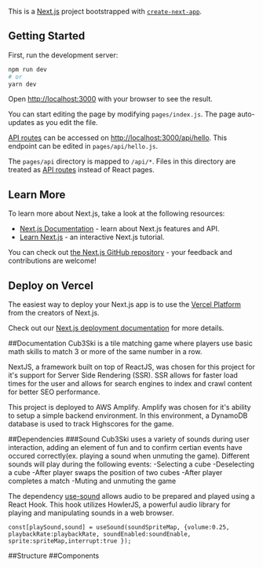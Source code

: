 This is a [Next.js](https://nextjs.org/) project bootstrapped with [`create-next-app`](https://github.com/vercel/next.js/tree/canary/packages/create-next-app).

## Getting Started

First, run the development server:

```bash
npm run dev
# or
yarn dev
```

Open [http://localhost:3000](http://localhost:3000) with your browser to see the result.

You can start editing the page by modifying `pages/index.js`. The page auto-updates as you edit the file.

[API routes](https://nextjs.org/docs/api-routes/introduction) can be accessed on [http://localhost:3000/api/hello](http://localhost:3000/api/hello). This endpoint can be edited in `pages/api/hello.js`.

The `pages/api` directory is mapped to `/api/*`. Files in this directory are treated as [API routes](https://nextjs.org/docs/api-routes/introduction) instead of React pages.

## Learn More

To learn more about Next.js, take a look at the following resources:

- [Next.js Documentation](https://nextjs.org/docs) - learn about Next.js features and API.
- [Learn Next.js](https://nextjs.org/learn) - an interactive Next.js tutorial.

You can check out [the Next.js GitHub repository](https://github.com/vercel/next.js/) - your feedback and contributions are welcome!

## Deploy on Vercel

The easiest way to deploy your Next.js app is to use the [Vercel Platform](https://vercel.com/new?utm_medium=default-template&filter=next.js&utm_source=create-next-app&utm_campaign=create-next-app-readme) from the creators of Next.js.

Check out our [Next.js deployment documentation](https://nextjs.org/docs/deployment) for more details.

##Documentation
Cub3Ski is a tile matching game where players use basic math skills to match 3 or more of the same number in a row.

NextJS, a framework built on top of ReactJS, was chosen for this project for it's support for Server Side Rendering (SSR). SSR allows for faster load times for the user and allows for search engines to index and crawl content for better SEO performance.

This project is deployed to AWS Amplify. Amplify was chosen for it's ability to setup a simple backend environment. In this environment, a DynamoDB database is used to track Highscores for the game. 

##Dependencies
###Sound
Cub3Ski uses a variety of sounds during user interaction, adding an element of fun and to confirm certian events have occured correctly(ex. playing a sound when unmuting the game). 
Different sounds will play during the following events:
-Selecting a cube
-Deselecting a cube
-After player swaps the position of two cubes
-After player completes a match
-Muting and unmuting the game


The dependency [use-sound](https://github.com/joshwcomeau/use-sound) allows audio to be prepared and played using a React Hook. This hook utilizes HowlerJS, a powerful audio library for playing and manipulating sounds in a web browser.



`
    const[playSound,sound] = useSound(soundSpriteMap,
        {volume:0.25,
        playbackRate:playbackRate,
        soundEnabled:soundEnable,
        sprite:spriteMap,interrupt:true
    });
`


##Structure
##Components




